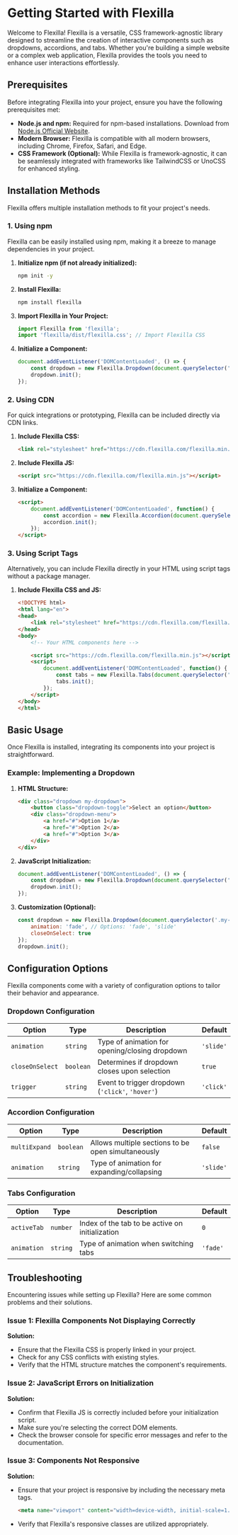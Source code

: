 # Getting Started with Flexilla

Welcome to Flexilla! Flexilla is a versatile, CSS framework-agnostic library designed to streamline the creation of interactive components such as dropdowns, accordions, and tabs. Whether you're building a simple website or a complex web application, Flexilla provides the tools you need to enhance user interactions effortlessly.

## Prerequisites

Before integrating Flexilla into your project, ensure you have the following prerequisites met:

- **Node.js and npm:** Required for npm-based installations. Download from [Node.js Official Website](https://nodejs.org/).
- **Modern Browser:** Flexilla is compatible with all modern browsers, including Chrome, Firefox, Safari, and Edge.
- **CSS Framework (Optional):** While Flexilla is framework-agnostic, it can be seamlessly integrated with frameworks like TailwindCSS or UnoCSS for enhanced styling.

## Installation Methods

Flexilla offers multiple installation methods to fit your project's needs.

### 1. Using npm

Flexilla can be easily installed using npm, making it a breeze to manage dependencies in your project.

1. **Initialize npm (if not already initialized):**

    ```bash
    npm init -y
    ```

2. **Install Flexilla:**

    ```bash
    npm install flexilla
    ```

3. **Import Flexilla in Your Project:**

    ```javascript
    import Flexilla from 'flexilla';
    import 'flexilla/dist/flexilla.css'; // Import Flexilla CSS
    ```

4. **Initialize a Component:**

    ```javascript
    document.addEventListener('DOMContentLoaded', () => {
        const dropdown = new Flexilla.Dropdown(document.querySelector('.my-dropdown'));
        dropdown.init();
    });
    ```

### 2. Using CDN

For quick integrations or prototyping, Flexilla can be included directly via CDN links.

1. **Include Flexilla CSS:**

    ```html
    <link rel="stylesheet" href="https://cdn.flexilla.com/flexilla.min.css">
    ```

2. **Include Flexilla JS:**

    ```html
    <script src="https://cdn.flexilla.com/flexilla.min.js"></script>
    ```

3. **Initialize a Component:**

    ```html
    <script>
        document.addEventListener('DOMContentLoaded', function() {
            const accordion = new Flexilla.Accordion(document.querySelector('.my-accordion'));
            accordion.init();
        });
    </script>
    ```

### 3. Using Script Tags

Alternatively, you can include Flexilla directly in your HTML using script tags without a package manager.

1. **Include Flexilla CSS and JS:**

    ```html
    <!DOCTYPE html>
    <html lang="en">
    <head>
        <link rel="stylesheet" href="https://cdn.flexilla.com/flexilla.min.css">
    </head>
    <body>
        <!-- Your HTML components here -->

        <script src="https://cdn.flexilla.com/flexilla.min.js"></script>
        <script>
            document.addEventListener('DOMContentLoaded', function() {
                const tabs = new Flexilla.Tabs(document.querySelector('.my-tabs'));
                tabs.init();
            });
        </script>
    </body>
    </html>
    ```

## Basic Usage

Once Flexilla is installed, integrating its components into your project is straightforward.

### Example: Implementing a Dropdown

1. **HTML Structure:**

    ```html
    <div class="dropdown my-dropdown">
        <button class="dropdown-toggle">Select an option</button>
        <div class="dropdown-menu">
            <a href="#">Option 1</a>
            <a href="#">Option 2</a>
            <a href="#">Option 3</a>
        </div>
    </div>
    ```

2. **JavaScript Initialization:**

    ```javascript
    document.addEventListener('DOMContentLoaded', () => {
        const dropdown = new Flexilla.Dropdown(document.querySelector('.my-dropdown'));
        dropdown.init();
    });
    ```

3. **Customization (Optional):**

    ```javascript
    const dropdown = new Flexilla.Dropdown(document.querySelector('.my-dropdown'), {
        animation: 'fade', // Options: 'fade', 'slide'
        closeOnSelect: true
    });
    dropdown.init();
    ```

## Configuration Options

Flexilla components come with a variety of configuration options to tailor their behavior and appearance.

### Dropdown Configuration

| Option          | Type    | Description                                      | Default   |
|-----------------|---------|--------------------------------------------------|-----------|
| `animation`     | `string`| Type of animation for opening/closing dropdown    | `'slide'` |
| `closeOnSelect` | `boolean`| Determines if dropdown closes upon selection      | `true`    |
| `trigger`       | `string`| Event to trigger dropdown (`'click'`, `'hover'`) | `'click'` |

### Accordion Configuration

| Option        | Type      | Description                                             | Default |
|---------------|-----------|---------------------------------------------------------|---------|
| `multiExpand` | `boolean` | Allows multiple sections to be open simultaneously      | `false` |
| `animation`   | `string`  | Type of animation for expanding/collapsing              | `'slide'` |

### Tabs Configuration

| Option      | Type     | Description                                           | Default  |
|-------------|----------|-------------------------------------------------------|----------|
| `activeTab` | `number` | Index of the tab to be active on initialization       | `0`      |
| `animation` | `string` | Type of animation when switching tabs                 | `'fade'` |

## Troubleshooting

Encountering issues while setting up Flexilla? Here are some common problems and their solutions.

### Issue 1: Flexilla Components Not Displaying Correctly

**Solution:**

- Ensure that the Flexilla CSS is properly linked in your project.
- Check for any CSS conflicts with existing styles.
- Verify that the HTML structure matches the component's requirements.

### Issue 2: JavaScript Errors on Initialization

**Solution:**

- Confirm that Flexilla JS is correctly included before your initialization script.
- Make sure you're selecting the correct DOM elements.
- Check the browser console for specific error messages and refer to the documentation.

### Issue 3: Components Not Responsive

**Solution:**

- Ensure that your project is responsive by including the necessary meta tags.

    ```html
    <meta name="viewport" content="width=device-width, initial-scale=1.0">
    ```

- Verify that Flexilla's responsive classes are utilized appropriately.
